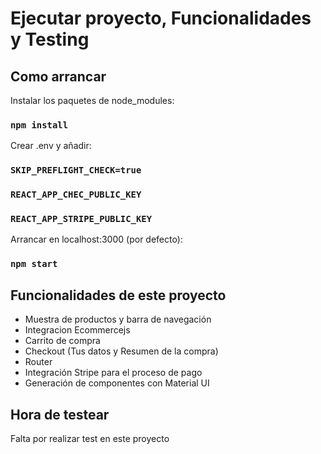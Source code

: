 # Ejecutar proyecto, Funcionalidades y Testing

## Como arrancar
Instalar los paquetes de node_modules:
### `npm install`
Crear .env y añadir:
### `SKIP_PREFLIGHT_CHECK=true`
### `REACT_APP_CHEC_PUBLIC_KEY`
### `REACT_APP_STRIPE_PUBLIC_KEY`
Arrancar en localhost:3000 (por defecto):
### `npm start`

## Funcionalidades de este proyecto
- Muestra de productos y barra de navegación
- Integracion Ecommercejs
- Carrito de compra
- Checkout (Tus datos y Resumen de la compra)
- Router
- Integración Stripe para el proceso de pago
- Generación de componentes con Material UI

## Hora de testear
Falta por realizar test en este proyecto
